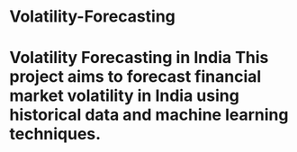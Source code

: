 # Volatility-Forecasting
# Volatility Forecasting in India  This project aims to forecast financial market volatility in India using historical data and machine learning techniques.
